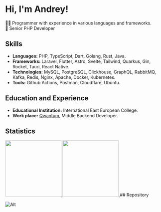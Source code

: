 # Hi, I'm Andrey!

👨‍💻 Programmer with experience in various languages and frameworks. <br>
🥇 Senior PHP Developer

## Skills
- **Languages:** PHP, TypeScript, Dart, Golang, Rust, Java.
- **Frameworks:** Laravel, Flutter, Astro, Svelte, Tailwind, Quarkus, Gin, Rocket, Tauri, React Native.
- **Technologies:** MySQL, PostgreSQL, Clickhouse, GraphQL, RabbitMQ, Kafka, Redis, Nginx, Apache, Docker, Kubernetes.
- **Tools:** Github Actions, Postman, Cloudflare, Ubuntu.

## Education and Experience
- **Educational Institution:** International East European College.
- **Work place:** [Qwantum](https://qwantum.agency), Middle Backend Developer.

## Statistics
<a href="https://github.com/neokofg">
  <img height="180em" src="https://github-readme-stats-eight-theta.vercel.app/api?username=neokofg&show_icons=true&theme=tokyonight&include_all_commits=true&count_private=true"/>
  <img height="180em" src="https://github-readme-stats-eight-theta.vercel.app/api/top-langs/?username=neokofg&layout=compact&langs_count=8&theme=tokyonight"/>
</a>
## Repository

![Alt](https://repobeats.axiom.co/api/embed/bfc9bd3130c0cdcb9145efaa7eea0d7947eac931.svg "Repobeats analytics image")
